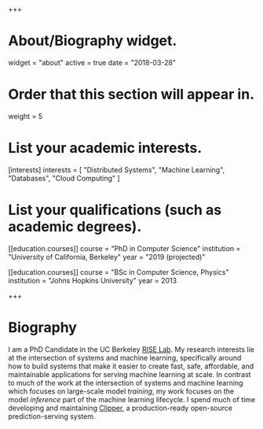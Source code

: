+++
# About/Biography widget.
widget = "about"
active = true
date = "2018-03-28"

# Order that this section will appear in.
weight = 5

# List your academic interests.
[interests]
  interests = [
    "Distributed Systems",
    "Machine Learning",
    "Databases",
    "Cloud Computing"
  ]

# List your qualifications (such as academic degrees).
[[education.courses]]
  course = "PhD in Computer Science"
  institution = "University of California, Berkeley"
  year = "2019 (projected)"

[[education.courses]]
  course = "BSc in Computer Science, Physics"
  institution = "Johns Hopkins University"
  year = 2013
 
+++

# Biography

I am a PhD Candidate in the UC Berkeley [RISE Lab](https://rise.cs.berkeley.edu/).
My research interests lie at the intersection of systems and machine learning, specifically around how to build systems
that make it easier to create fast, safe, affordable, and maintainable applications for serving machine learning at scale.
In contrast to much of the work at the intersection of systems and machine learning which focuses on large-scale
model *training*, my work focuses on the model *inference* part of the machine learning lifecycle. I spend much of time developing and maintaining [Clipper](http://clipper.ai), a production-ready open-source prediction-serving system.

